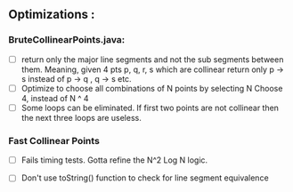## Optimizations :

### BruteCollinearPoints.java:
- [ ] return only the major line segments and not the sub segments between them. Meaning, given 4 pts p, q, r, s which are collinear return only p -> s instead of p -> q , q -> s etc.
- [ ] Optimize to choose all combinations of N points by selecting N Choose 4, instead of N ^ 4
- [ ] Some loops can be eliminated. If first two points are not collinear then the next three loops are useless.
### Fast Collinear Points
- [ ] Fails timing tests. Gotta refine the N^2 Log N logic.
- [ ] Don't use toString() function to check for line segment equivalence

